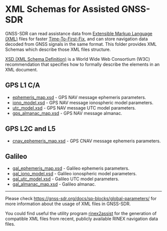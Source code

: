 # XML Schemas for Assisted GNSS-SDR

<!-- prettier-ignore-start -->
[comment]: # (
SPDX-License-Identifier: GPL-3.0-or-later
)

[comment]: # (
SPDX-FileCopyrightText: 2011-2020 Carles Fernandez-Prades <carles.fernandez@cttc.es>
)
<!-- prettier-ignore-end -->

GNSS-SDR can read assistance data from
[Extensible Markup Language (XML)](https://www.w3.org/XML/) files for faster
[Time-To-First-Fix](https://gnss-sdr.org/design-forces/availability/#time-to-first-fix-ttff),
and can store navigation data decoded from GNSS signals in the same format. This
folder provides XML Schemas which describe those XML files structure.

[XSD (XML Schema Definition)](https://www.w3.org/XML/Schema) is a World Wide Web
Consortium (W3C) recommendation that specifies how to formally describe the
elements in an XML document.

## GPS L1 C/A

- [ephemeris_map.xsd](./ephemeris_map.xsd) - GPS NAV message ephemeris
  parameters.
- [iono_model.xsd](./iono_model.xsd) - GPS NAV message ionospheric model
  parameters.
- [utc_model.xsd](./utc_model.xsd) - GPS NAV message UTC model parameters.
- [gps_almanac_map.xsd](./gps_almanac_map.xsd) - GPS NAV message almanac.

## GPS L2C and L5

- [cnav_ephemeris_map.xsd](./cnav_ephemeris_map.xsd) - GPS CNAV message
  ephemeris parameters.

## Galileo

- [gal_ephemeris_map.xsd](./gal_ephemeris_map.xsd) - Galileo ephemeris
  parameters.
- [gal_iono_model.xsd](./gal_iono_model.xsd) - Galileo ionospheric model
  parameters.
- [gal_utc_model.xsd](./gal_utc_model.xsd) - Galileo UTC model parameters.
- [gal_almanac_map.xsd](./gal_almanac_map.xsd) - Galileo almanac.

---

Please check https://gnss-sdr.org/docs/sp-blocks/global-parameters/ for more
information about the usage of XML files in GNSS-SDR.

You could find useful the utility program
[rinex2assist](https://github.com/gnss-sdr/gnss-sdr/tree/next/src/utils/rinex2assist)
for the generation of compatible XML files from recent, publicly available RINEX
navigation data files.
